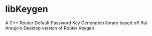 libKeygen
=========

A C++ Router Default Password Key Generation library based off Rui Araujo's Desktop version of Router Keygen
